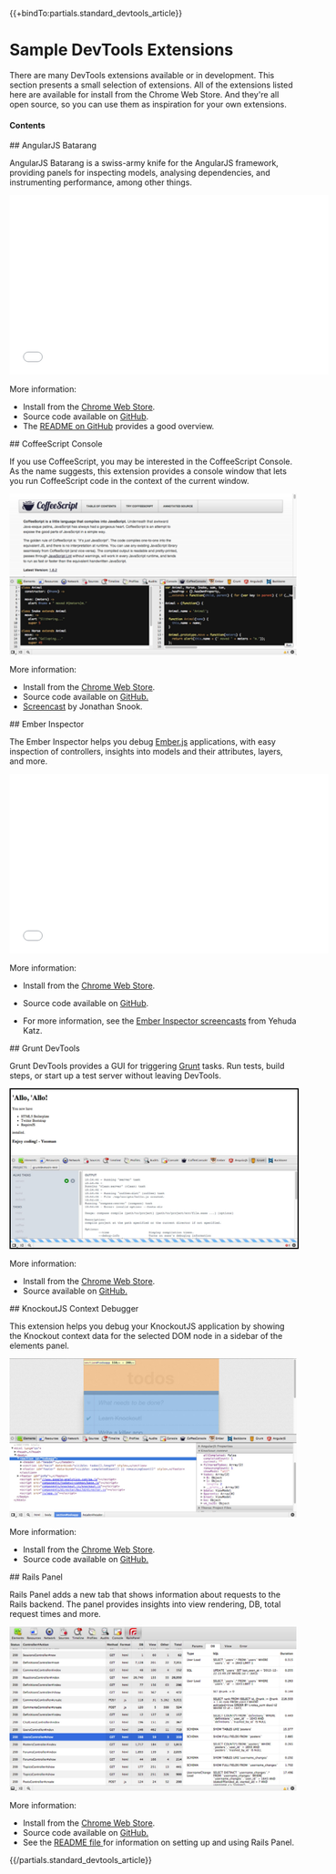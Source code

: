 {{+bindTo:partials.standard_devtools_article}}

# Sample DevTools Extensions

There are many DevTools extensions available or in development. This section 
presents a small selection of extensions. All of the extensions listed here are 
available for install from the Chrome Web Store. And they're all open source, so 
you can use them as inspiration for your own extensions.

#### Contents


<div class="collapsible">
## AngularJS Batarang

AngularJS Batarang is a swiss-army knife for the AngularJS framework, 
providing panels for inspecting models, analysing dependencies, and 
instrumenting performance, among other things. 


<object width="560" height="315">
  <param name="movie" 
    value="//www.youtube.com/v/q-7mhcHXSfM?version=3&amp;hl=en_US"></param>
  <param name="allowFullScreen" value="true"></param>
  <param name="allowscriptaccess" value="always"></param>
  <embed src="//www.youtube.com/v/q-7mhcHXSfM?version=3&amp;hl=en_US" 
    type="application/x-shockwave-flash" width="560" height="315" 
    allowscriptaccess="always" allowfullscreen="true"></embed>
</object>

More information:

* Install from the [Chrome Web 
  Store](https://chrome.google.com/webstore/detail/ighdmehidhipcmcojjgiloacoafjmpfk).
* Source code available on 
  [GitHub](https://github.com/angular/angularjs-batarang).
* The 
  [README on GitHub](https://github.com/angular/angularjs-batarang/#readme)
  provides a good overview.

</div>
<div class="collapsible">
## CoffeeScript Console

If you use CoffeeScript, you may be interested in the CoffeeScript Console. As 
the name suggests, this extension provides a console window that lets you run 
CoffeeScript code in the context of the current window.

<img src="sample-extensions-files/coffeescript.jpg" alt=""/> 

More information:

* Install from the [Chrome Web 
  Store](https://chrome.google.com/webstore/detail/coffeeconsole/ladbkfdlnaibelfidknofapbbdlhadfp).
* Source code available on 
  [GitHub.](https://github.com/snookca/CoffeeConsole)
* [Screencast](https://www.youtube.com/watch?feature=player_embedded&v=vKbTW2ICvIw) 
  by Jonathan Snook.

</div>
<div class="collapsible">
## Ember Inspector

The Ember Inspector helps you debug [Ember.js](http://emberjs.com/) 
applications, with easy inspection of controllers, insights into models and 
their attributes, layers, and more.

<object width="560" height="315">
  <param name="movie" 
    value="//www.youtube.com/v/0B9leRf5kuo?hl=en_US&amp;version=3"></param>
  <param name="allowFullScreen" value="true"></param>
  <param name="allowscriptaccess" value="always"></param>
  <embed src="//www.youtube.com/v/0B9leRf5kuo?hl=en_US&amp;version=3" 
    type="application/x-shockwave-flash" width="560" height="315" 
    allowscriptaccess="always" allowfullscreen="true"></embed>
</object>

More information:

* Install from the [Chrome Web 
  Store](https://chrome.google.com/webstore/detail/ember-inspector/bmdblncegkenkacieihfhpjfppoconhi).
* Source code available on [GitHub](https://github.com/tildeio/ember-extension).

* For more information, see the [Ember Inspector 
  screencasts](http://www.youtube.com/user/wycats/videos?query=inspector) from 
  Yehuda Katz.

</div>
<div class="collapsible">
## Grunt DevTools

Grunt DevTools provides a GUI for triggering [Grunt](http://gruntjs.com/) tasks. 
Run tests, build steps, or start up a test server without leaving DevTools.

<img src="sample-extensions-files/grunt.jpg" style="border: 2px solid black;" alt=""/> 

More information:

* Install from the [Chrome Web 
  Store](https://chrome.google.com/webstore/detail/grunt-devtools/fbiodiodggnlakggeeckkjccjhhjndnb?hl=en).
* Source available on [GitHub.](https://github.com/vladikoff/grunt-devtools)

</div>
<div class="collapsible">
## KnockoutJS Context Debugger

This extension helps you debug your KnockoutJS application by showing the 
Knockout context data for the selected DOM node in a sidebar of the elements 
panel. 

<img src="sample-extensions-files/knockout.jpg" alt=""/> 

More information:

* Install from the [Chrome Web 
  Store](https://chrome.google.com/webstore/detail/knockoutjs-context-debugg/oddcpmchholgcjgjdnfjmildmlielhof).
* Source code available on 
  [GitHub.](https://github.com/timstuyckens/chromeextensions-knockoutjs)

</div>
<div class="collapsible">
## Rails Panel

Rails Panel adds a new tab that shows information about requests to the Rails 
backend. The panel provides insights into view rendering, DB, total request 
times and more. 

<img src="sample-extensions-files/rails.jpg" alt=""/> 

More information:

* Install from the [Chrome Web 
  Store](https://chrome.google.com/webstore/detail/railspanel/gjpfobpafnhjhbajcjgccbbdofdckggg).
* Source code available on [GitHub.](https://github.com/dejan/rails_panel)
* See the [README file ](https://github.com/dejan/rails_panel#readme)for 
  information on setting up and using Rails Panel.
</div>
{{/partials.standard_devtools_article}}
